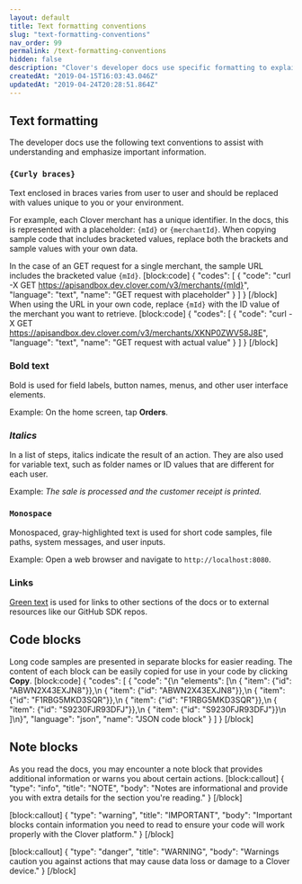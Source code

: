 ```yaml
---
layout: default
title: Text formatting conventions
slug: "text-formatting-conventions"
nav_order: 99
permalink: /text-formatting-conventions
hidden: false
description: "Clover's developer docs use specific formatting to explain technical concepts. This page describes the formatting that appears throughout the site."
createdAt: "2019-04-15T16:03:43.046Z"
updatedAt: "2019-04-24T20:28:51.864Z"
---
```

## **Text formatting**

The developer docs use the following text conventions to assist with understanding and emphasize important information.

### `{Curly braces}`

Text enclosed in braces varies from user to user and should be replaced with values unique to you or your environment. 

For example, each Clover merchant has a unique identifier. In the docs, this is represented with a placeholder: `{mId}` or `{merchantId}`. When copying sample code that includes bracketed values, replace both the brackets and sample values with your own data. 

In the case of an GET request for a single merchant, the sample URL includes the bracketed value `{mId}`.
[block:code]
{
  "codes": [
    {
      "code": "curl -X GET https://apisandbox.dev.clover.com/v3/merchants/{mId}",
      "language": "text",
      "name": "GET request with placeholder"
    }
  ]
}
[/block]
When using the URL in your own code, replace `{mId}` with the ID value of the merchant you want to retrieve.
[block:code]
{
  "codes": [
    {
      "code": "curl -X GET https://apisandbox.dev.clover.com/v3/merchants/XKNP0ZWV58J8E",
      "language": "text",
      "name": "GET request with actual value"
    }
  ]
}
[/block]
### **Bold text**

Bold is used for field labels, button names, menus, and other user interface elements.

Example: On the home screen, tap **Orders**.

### _Italics_

In a list of steps, italics indicate the result of an action. They are also used for variable text, such as folder names or ID values that are different for each user.

Example: _The sale is processed and the customer receipt is printed._

### `Monospace`

Monospaced, gray-highlighted text is used for short code samples, file paths, system messages, and user inputs.

Example: Open a web browser and navigate to `http://localhost:8080`.

### Links

[Green text](doc:text-formatting-conventions) is used for links to other sections of the docs or to external resources like our GitHub SDK repos.

## **Code blocks**

Long code samples are presented in separate blocks for easier reading. The content of each block can be easily copied for use in your code by clicking **Copy**.
[block:code]
{
  "codes": [
    {
      "code": "{\n  \"elements\": [\n      { \"item\": {\"id\": \"ABWN2X43EXJN8\"}},\n      { \"item\": {\"id\": \"ABWN2X43EXJN8\"}},\n      { \"item\": {\"id\": \"F1RBG5MKD3SQR\"}},\n      { \"item\": {\"id\": \"F1RBG5MKD3SQR\"}},\n      { \"item\": {\"id\": \"S9230FJR93DFJ\"}},\n      { \"item\": {\"id\": \"S9230FJR93DFJ\"}}\n  ]\n}",
      "language": "json",
      "name": "JSON code block"
    }
  ]
}
[/block]
## **Note blocks**

As you read the docs, you may encounter a note block that provides additional information or warns you about certain actions.
[block:callout]
{
  "type": "info",
  "title": "NOTE",
  "body": "Notes are informational and provide you with extra details for the section you're reading."
}
[/block]

[block:callout]
{
  "type": "warning",
  "title": "IMPORTANT",
  "body": "Important blocks contain information you need to read to ensure your code will work properly with the Clover platform."
}
[/block]

[block:callout]
{
  "type": "danger",
  "title": "WARNING",
  "body": "Warnings caution you against actions that may cause data loss or damage to a Clover device."
}
[/block]